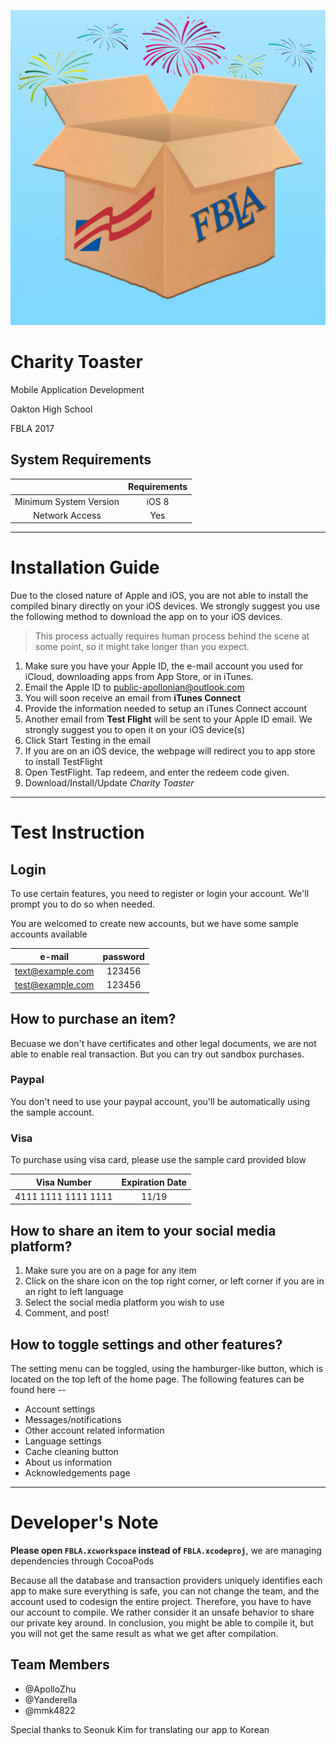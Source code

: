 ![Charity Toaster Icon](https://raw.githubusercontent.com/ApolloZhu/FBLA-2017-NLC/master/Images/Icon.png?token=AKVyPI2mLv7cUUk1X6NTe1n5Yjzek7Ifks5YowFJwA%3D%3D)

# Charity Toaster
Mobile Application Development

Oakton High School

FBLA 2017

## System Requirements

||Requirements|
|:--:|:--:|
|Minimum System Version|iOS 8|
|Network Access|Yes|

---

# Installation Guide
Due to the closed nature of Apple and iOS, you are not able to install the compiled binary directly on your iOS devices. We strongly suggest you use the following method to download the app on to your iOS devices.

> This process actually requires human process behind the scene at some point, so it might take longer than you expect.

1. Make sure you have your Apple ID, the e-mail account you used for iCloud, downloading apps from App Store, or in iTunes.
2. Email the Apple ID to [public-apollonian@outlook.com](mailto:public-apollonian@outlook.com)
3. You will soon receive an email from **iTunes Connect**
4. Provide the information needed to setup an iTunes Connect account
5. Another email from **Test Flight** will be sent to your Apple ID email. We strongly suggest you to open it on your iOS device(s)
6. Click Start Testing in the email
7. If you are on an iOS device, the webpage will redirect you to app store to install TestFlight
8. Open TestFlight. Tap redeem, and enter the redeem code given.
9. Download/Install/Update *Charity Toaster*

---

# Test Instruction

## Login
To use certain features, you need to register or login your account. We'll prompt you to do so when needed.

You are welcomed to create new accounts, but we have some sample accounts available

|     e-mail     |password|
|:--------------:|:------:|
|text@example.com| 123456 |
|test@example.com| 123456 |

## How to purchase an item?
Becuase we don't have certificates and other legal documents, we are not able to enable real transaction. But you can try out sandbox purchases. 

### Paypal
You don't need to use your paypal account, you'll be automatically using the sample account. 

### Visa
To purchase using visa card, please use the sample card provided blow

|Visa Number|Expiration Date|
|:--:|:--:|
|4111 1111 1111 1111|11/19|

## How to share an item to your social media platform?

1. Make sure you are on a page for any item
2. Click on the share icon on the top right corner, or left corner if you are in an right to left language
3. Select the social media platform you wish to use  
4. Comment, and post!

## How to toggle settings and other features?

The setting menu can be toggled, using the hamburger-like button, which is located on the top left of the home page. 
The following features can be found here --

- Account settings
- Messages/notifications
- Other account related information
- Language settings
- Cache cleaning button
- About us information
- Acknowledgements page

--- 

# Developer's Note

**Please open `FBLA.xcworkspace` instead of `FBLA.xcodeproj`**, we are managing dependencies through CocoaPods

Because all the database and transaction providers uniquely identifies each app to make sure everything is safe, you can not change the team, and the account used to codesign the entire project. Therefore, you have to have our account to compile. We rather consider it an unsafe behavior to share our private key around. In conclusion, you might be able to compile it, but you will not get the same result as what we get after compilation.

## Team Members

- @ApolloZhu
- @Yanderella
- @mmk4822

Special thanks to Seonuk Kim for translating our app to Korean
